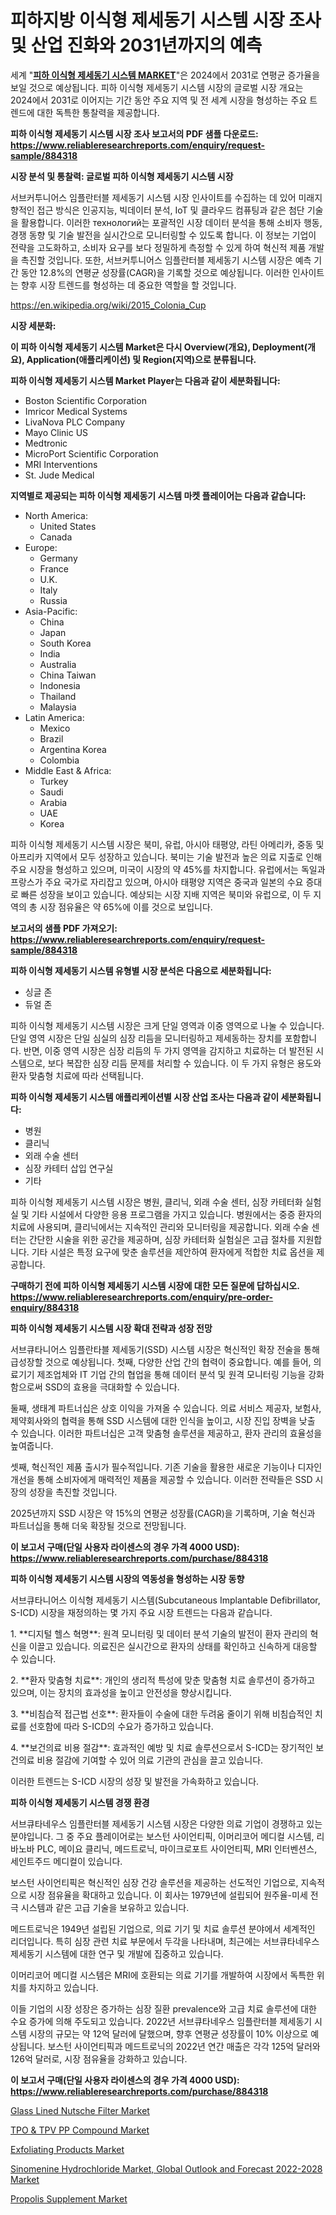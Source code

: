 <p><h1>피하지방 이식형 제세동기 시스템 시장 조사 및 산업 진화와 2031년까지의 예측</h1></p><p>세계 "<strong><a href="https://www.reliableresearchreports.com/subcutaneous-implantable-defibrillator-system-r884318">피하 이식형 제세동기 시스템 MARKET</a></strong>"은 2024에서 2031로 연평균 증가율을 보일 것으로 예상됩니다. 피하 이식형 제세동기 시스템 시장의 글로벌 시장 개요는 2024에서 2031로 이어지는 기간 동안 주요 지역 및 전 세계 시장을 형성하는 주요 트렌드에 대한 독특한 통찰력을 제공합니다.</p>
<p><strong>피하 이식형 제세동기 시스템 시장 조사 보고서의 PDF 샘플 다운로드: <a href="https://www.reliableresearchreports.com/enquiry/request-sample/884318">https://www.reliableresearchreports.com/enquiry/request-sample/884318</a></strong></p>
<p><strong>시장 분석 및 통찰력: 글로벌 피하 이식형 제세동기 시스템 시장</strong></p>
<p><p>서브커투니어스 임플란터블 제세동기 시스템 시장 인사이트를 수집하는 데 있어 미래지향적인 접근 방식은 인공지능, 빅데이터 분석, IoT 및 클라우드 컴퓨팅과 같은 첨단 기술을 활용합니다. 이러한 технологий는 포괄적인 시장 데이터 분석을 통해 소비자 행동, 경쟁 동향 및 기술 발전을 실시간으로 모니터링할 수 있도록 합니다. 이 정보는 기업이 전략을 고도화하고, 소비자 요구를 보다 정밀하게 측정할 수 있게 하여 혁신적 제품 개발을 촉진할 것입니다. 또한, 서브커투니어스 임플란터블 제세동기 시스템 시장은 예측 기간 동안 12.8%의 연평균 성장률(CAGR)을 기록할 것으로 예상됩니다. 이러한 인사이트는 향후 시장 트렌드를 형성하는 데 중요한 역할을 할 것입니다.</p></p>
<p><a href="%7CAUTHORITHY_DOMAIN_URL%7C">https://en.wikipedia.org/wiki/2015_Colonia_Cup</a></p>
<p><strong>시장 세분화:</strong></p>
<p><strong>이 피하 이식형 제세동기 시스템 Market은 다시 Overview(개요), Deployment(개요), Application(애플리케이션) 및 Region(지역)으로 분류됩니다.</strong></p>
<p><strong>피하 이식형 제세동기 시스템 Market Player는 다음과 같이 세분화됩니다:</strong></p>
<p><ul><li>Boston Scientific Corporation</li><li>Imricor Medical Systems</li><li>LivaNova PLC Company</li><li>Mayo Clinic US</li><li>Medtronic</li><li>MicroPort Scientific Corporation</li><li>MRI Interventions</li><li>St. Jude Medical</li></ul></p>
<p><strong>지역별로 제공되는 피하 이식형 제세동기 시스템 마켓 플레이어는 다음과 같습니다:</strong></p>
<p><ul>
    <li>
        North America:
        <ul>
            <li>United States</li>
            <li>Canada</li>
        </ul>
    </li>
    <li>
        Europe:
        <ul>
            <li>Germany</li>
            <li>France</li>
            <li>U.K.</li>
            <li>Italy</li>
            <li>Russia</li>
        </ul>
    </li>
    <li>
        Asia-Pacific:
        <ul>
            <li>China</li>
            <li>Japan</li>
            <li>South Korea</li>
            <li>India</li>
            <li>Australia</li>
            <li>China Taiwan</li>
            <li>Indonesia</li>
            <li>Thailand</li>
            <li>Malaysia</li>
        </ul>
    </li>
    <li>
        Latin America:
        <ul>
            <li>Mexico</li>
            <li>Brazil</li>
            <li>Argentina Korea</li>
            <li>Colombia</li>
        </ul>
    </li>
    <li>
        Middle East & Africa:
        <ul>
            <li>Turkey</li>
            <li>Saudi</li>
            <li>Arabia</li>
            <li>UAE</li>
            <li>Korea</li>
        </ul>
    </li>
    </ul></p>
<p><p>피하 이식형 제세동기 시스템 시장은 북미, 유럽, 아시아 태평양, 라틴 아메리카, 중동 및 아프리카 지역에서 모두 성장하고 있습니다. 북미는 기술 발전과 높은 의료 지출로 인해 주요 시장을 형성하고 있으며, 미국이 시장의 약 45%를 차지합니다. 유럽에서는 독일과 프랑스가 주요 국가로 자리잡고 있으며, 아시아 태평양 지역은 중국과 일본의 수요 증대로 빠른 성장을 보이고 있습니다. 예상되는 시장 지배 지역은 북미와 유럽으로, 이 두 지역의 총 시장 점유율은 약 65%에 이를 것으로 보입니다.</p></p>
<p><strong>보고서의 샘플 PDF 가져오기: <a href="https://www.reliableresearchreports.com/enquiry/request-sample/884318">https://www.reliableresearchreports.com/enquiry/request-sample/884318</a></strong></p>
<p><strong>피하 이식형 제세동기 시스템 유형별 시장 분석은 다음으로 세분화됩니다:</strong></p>
<p><ul><li>싱글 존</li><li>듀얼 존</li></ul></p>
<p><p>피하 이식형 제세동기 시스템 시장은 크게 단일 영역과 이중 영역으로 나눌 수 있습니다. 단일 영역 시장은 단일 심실의 심장 리듬을 모니터링하고 제세동하는 장치를 포함합니다. 반면, 이중 영역 시장은 심장 리듬의 두 가지 영역을 감지하고 치료하는 더 발전된 시스템으로, 보다 복잡한 심장 리듬 문제를 처리할 수 있습니다. 이 두 가지 유형은 용도와 환자 맞춤형 치료에 따라 선택됩니다.</p></p>
<p><strong>피하 이식형 제세동기 시스템 애플리케이션별 시장 산업 조사는 다음과 같이 세분화됩니다:</strong></p>
<p><ul><li>병원</li><li>클리닉</li><li>외래 수술 센터</li><li>심장 카테터 삽입 연구실</li><li>기타</li></ul></p>
<p><p>피하 이식형 제세동기 시스템 시장은 병원, 클리닉, 외래 수술 센터, 심장 카테터화 실험실 및 기타 시설에서 다양한 응용 프로그램을 가지고 있습니다. 병원에서는 중증 환자의 치료에 사용되며, 클리닉에서는 지속적인 관리와 모니터링을 제공합니다. 외래 수술 센터는 간단한 시술을 위한 공간을 제공하며, 심장 카테터화 실험실은 고급 절차를 지원합니다. 기타 시설은 특정 요구에 맞춘 솔루션을 제안하여 환자에게 적합한 치료 옵션을 제공합니다.</p></p>
<p><strong>구매하기 전에 피하 이식형 제세동기 시스템 시장에 대한 모든 질문에 답하십시오. <a href="https://www.reliableresearchreports.com/enquiry/pre-order-enquiry/884318">https://www.reliableresearchreports.com/enquiry/pre-order-enquiry/884318</a></strong></p>
<p><strong>피하 이식형 제세동기 시스템 시장 확대 전략과 성장 전망</strong></p>
<p><p>서브큐타니어스 임플란타블 제세동기(SSD) 시스템 시장은 혁신적인 확장 전술을 통해 급성장할 것으로 예상됩니다. 첫째, 다양한 산업 간의 협력이 중요합니다. 예를 들어, 의료기기 제조업체와 IT 기업 간의 협업을 통해 데이터 분석 및 원격 모니터링 기능을 강화함으로써 SSD의 효용을 극대화할 수 있습니다. </p><p>둘째, 생태계 파트너십은 상호 이익을 가져올 수 있습니다. 의료 서비스 제공자, 보험사, 제약회사와의 협력을 통해 SSD 시스템에 대한 인식을 높이고, 시장 진입 장벽을 낮출 수 있습니다. 이러한 파트너십은 고객 맞춤형 솔루션을 제공하고, 환자 관리의 효율성을 높여줍니다.</p><p>셋째, 혁신적인 제품 출시가 필수적입니다. 기존 기술을 활용한 새로운 기능이나 디자인 개선을 통해 소비자에게 매력적인 제품을 제공할 수 있습니다. 이러한 전략들은 SSD 시장의 성장을 촉진할 것입니다.</p><p>2025년까지 SSD 시장은 약 15%의 연평균 성장률(CAGR)을 기록하며, 기술 혁신과 파트너십을 통해 더욱 확장될 것으로 전망됩니다.</p></p>
<p><strong>이 보고서 구매(단일 사용자 라이센스의 경우 가격 4000 USD): <a href="https://www.reliableresearchreports.com/purchase/884318">https://www.reliableresearchreports.com/purchase/884318</a></strong></p>
<p><strong>피하 이식형 제세동기 시스템 시장의 역동성을 형성하는 시장 동향</strong></p>
<p><p>서브큐타니어스 이식형 제세동기 시스템(Subcutaneous Implantable Defibrillator, S-ICD) 시장을 재정의하는 몇 가지 주요 시장 트렌드는 다음과 같습니다.</p><p>1. **디지털 헬스 혁명**: 원격 모니터링 및 데이터 분석 기술의 발전이 환자 관리의 혁신을 이끌고 있습니다. 의료진은 실시간으로 환자의 상태를 확인하고 신속하게 대응할 수 있습니다.</p><p>2. **환자 맞춤형 치료**: 개인의 생리적 특성에 맞춘 맞춤형 치료 솔루션이 증가하고 있으며, 이는 장치의 효과성을 높이고 안전성을 향상시킵니다.</p><p>3. **비침습적 접근법 선호**: 환자들이 수술에 대한 두려움 줄이기 위해 비침습적인 치료를 선호함에 따라 S-ICD의 수요가 증가하고 있습니다.</p><p>4. **보건의료 비용 절감**: 효과적인 예방 및 치료 솔루션으로서 S-ICD는 장기적인 보건의료 비용 절감에 기여할 수 있어 의료 기관의 관심을 끌고 있습니다. </p><p>이러한 트렌드는 S-ICD 시장의 성장 및 발전을 가속화하고 있습니다.</p></p>
<p><strong>피하 이식형 제세동기 시스템 경쟁 환경</strong></p>
<p><p>서브큐타네우스 임플란터블 제세동기 시스템 시장은 다양한 의료 기업이 경쟁하고 있는 분야입니다. 그 중 주요 플레이어로는 보스턴 사이언티픽, 이머리코어 메디컬 시스템, 리바노바 PLC, 메이요 클리닉, 메드트로닉, 마이크로포트 사이언티픽, MRI 인터벤션스, 세인트주드 메디컬이 있습니다.</p><p>보스턴 사이언티픽은 혁신적인 심장 건강 솔루션을 제공하는 선도적인 기업으로, 지속적으로 시장 점유율을 확대하고 있습니다. 이 회사는 1979년에 설립되어 원주율-미세 전극 시스템과 같은 고급 기술을 보유하고 있습니다.</p><p>메드트로닉은 1949년 설립된 기업으로, 의료 기기 및 치료 솔루션 분야에서 세계적인 리더입니다. 특히 심장 관련 치료 부문에서 두각을 나타내며, 최근에는 서브큐타네우스 제세동기 시스템에 대한 연구 및 개발에 집중하고 있습니다.</p><p>이머리코어 메디컬 시스템은 MRI에 호환되는 의료 기기를 개발하여 시장에서 독특한 위치를 차지하고 있습니다.</p><p>이들 기업의 시장 성장은 증가하는 심장 질환 prevalence와 고급 치료 솔루션에 대한 수요 증가에 의해 주도되고 있습니다. 2022년 서브큐타네우스 임플란터블 제세동기 시스템 시장의 규모는 약 12억 달러에 달했으며, 향후 연평균 성장률이 10% 이상으로 예상됩니다. 보스턴 사이언티픽과 메드트로닉의 2022년 연간 매출은 각각 125억 달러와 126억 달러로, 시장 점유율을 강화하고 있습니다.</p></p>
<p><strong>이 보고서 구매(단일 사용자 라이센스의 경우 가격 4000 USD): <a href="https://www.reliableresearchreports.com/purchase/884318">https://www.reliableresearchreports.com/purchase/884318</a></strong></p>
<p><p><a href="https://issuu.com/reportprime-2/docs/glass-lined-nutsche-filter-market-s_241dcbad15d7b4">Glass Lined Nutsche Filter Market</a></p><p><a href="https://issuu.com/reportprime-2/docs/tpo-tpv-pp-compound-market-size-203_ffc6faab802afb">TPO & TPV PP Compound Market</a></p><p><a href="https://github.com/luckyshygirl/Market-Research-Report-List-6/blob/main/exfoliating-products-market.md">Exfoliating Products Market</a></p><p><a href="https://www.linkedin.com/pulse/sinomenine-hydrochloride-market-global-outlook-forecast-2022-2028-2f9bf?trackingId=ZoiVH%2BReQVmlDXGwOXO0eg%3D%3D">Sinomenine Hydrochloride Market, Global Outlook and Forecast 2022-2028 Market</a></p><p><a href="https://medium.com/@sahanad234/propolis-supplement-market-global-market-insights-and-regional-analysis-2024-2031-7ea76fac915a">Propolis Supplement Market</a></p></p>